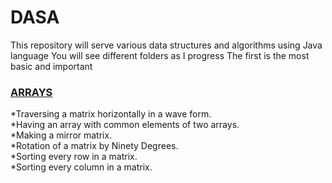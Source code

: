 # DASA
This repository will serve various data structures and algorithms using Java language
You will see different folders as I progress
The first is the most basic and important<br  />
### [ARRAYS](https://github.com/vanshika1009/DASA/tree/main/ARRAYS) <br  />
  *Traversing a matrix horizontally in a wave form. <br  />
  *Having an array with common elements of two arrays.<br />
  *Making a mirror matrix. <br />
  *Rotation of a matrix by Ninety Degrees. <br />
  *Sorting every row in a matrix.<br />
  *Sorting every column in a matrix.<br />
